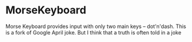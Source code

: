 MorseKeyboard
=============

Morse Keyboard provides input with only two main keys – dot'n'dash. This is a fork of Google April joke. But I think that a truth is often told in a joke
